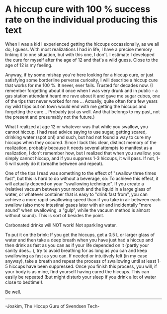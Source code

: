# A hiccup cure with 100 % success rate on the individual producing this text

When I was a kid I experienced getting the hiccups occassionally, as we all do, I guess. With most realizations I had in life, I have a precise memory
linking it to one situation, but with this one, I don't. I estimate I developed the cure for myself after the age of 12 and that's a wild guess. Close to
the age of 12 is my feeling.

Anyway, if by some mishap you're here looking for a hiccup cure, or just satisfying 
some borderline perverse curiosity, I will describe a hiccup cure that works for me 100 %. It never, ever fails. Trusted for decades now.
(I remember forgetting about it once when I was very drunk and in public - a gas station attendant heard me rave about it and gave me sugar cubes,
one of the tips that never worked for me ... Actually, quite often for a few years my wild trips out on town would end with
me getting the hiccups and forgetting the cure... Probably just as well. And that belongs to my past, not the present and presumably not the future.)

What I realized at age 12 or whatever was that while you swallow, you cannot hiccup. I had read advice saying to use sugar, getting scared, drinking water
(spot on!) and such, but had not found a way to cure my hiccups when they occured. Since I lack this clear, distinct memory of the realization, probably
because it needs several attempts to manifest as a realization, I don't remember how, but I realized that when you swallow, you simply cannot hiccup, and
if you suppress 1-3 hiccups, it will pass. If not, 1-5 will surely do it (breathe between and repeat).

One of the tips I read was something to the effect of "swallow three times fast", but this is hard to do without a beverage, so: 
To achieve this effect, it will actually depend on your "swallowing technique". If you create a (relative) vacuum between your mouth and
the liquid in a large glass
of water, or whatever container that is easy to "drink fast from", you can achieve a more rapid swallowing speed than if you take in air between each swallow
(also more intestinal gases later with air and incidentally "more sound" when swallowing, a "gulp", while the vacuum method
is almost without sound). This is sort of besides the point.

Carbonated drinks will NOT work! Not sparkling water.

To put it on the brink: If you get the hiccups, get a 0.5 L or larger glass of water and then take a deep breath when you have just had a hiccup and then 
drink as fast as you can as if your life depended on it (partly your sanity does...), try to avoid breathing for as long as you can and keep swallowing as
fast as you can. If needed or intuitively felt (in my case anyway), take a breath and repeat the process of swallowing until at least 1-5 hiccups have
been suppressed. Once you finish this process, you will, if your body is as mine, find yourself having cured the hiccups. This can easily be repeated (but
might disturb your sleep if you drink a lot of water close to bedtime!).

Be well.

------------------------------------------
-Joakim, The Hiccup Guru of Svendsen Tech-

